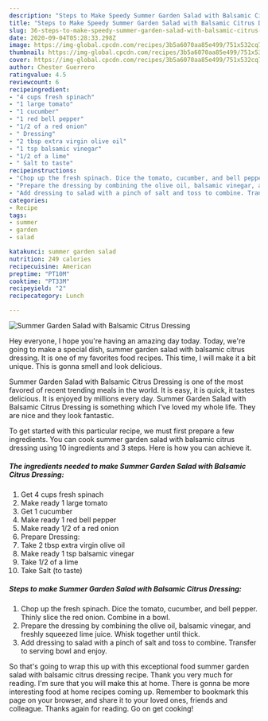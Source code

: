```yaml
---
description: "Steps to Make Speedy Summer Garden Salad with Balsamic Citrus Dressing"
title: "Steps to Make Speedy Summer Garden Salad with Balsamic Citrus Dressing"
slug: 36-steps-to-make-speedy-summer-garden-salad-with-balsamic-citrus-dressing
date: 2020-09-04T05:28:33.298Z
image: https://img-global.cpcdn.com/recipes/3b5a6070aa85e499/751x532cq70/summer-garden-salad-with-balsamic-citrus-dressing-recipe-main-photo.jpg
thumbnail: https://img-global.cpcdn.com/recipes/3b5a6070aa85e499/751x532cq70/summer-garden-salad-with-balsamic-citrus-dressing-recipe-main-photo.jpg
cover: https://img-global.cpcdn.com/recipes/3b5a6070aa85e499/751x532cq70/summer-garden-salad-with-balsamic-citrus-dressing-recipe-main-photo.jpg
author: Chester Guerrero
ratingvalue: 4.5
reviewcount: 6
recipeingredient:
- "4 cups fresh spinach"
- "1 large tomato"
- "1 cucumber"
- "1 red bell pepper"
- "1/2 of a red onion"
- " Dressing"
- "2 tbsp extra virgin olive oil"
- "1 tsp balsamic vinegar"
- "1/2 of a lime"
- " Salt to taste"
recipeinstructions:
- "Chop up the fresh spinach. Dice the tomato, cucumber, and bell pepper. Thinly slice the red onion. Combine in a bowl."
- "Prepare the dressing by combining the olive oil, balsamic vinegar, and freshly squeezed lime juice. Whisk together until thick."
- "Add dressing to salad with a pinch of salt and toss to combine. Transfer to serving bowl and enjoy."
categories:
- Recipe
tags:
- summer
- garden
- salad

katakunci: summer garden salad 
nutrition: 249 calories
recipecuisine: American
preptime: "PT10M"
cooktime: "PT33M"
recipeyield: "2"
recipecategory: Lunch

---
```



![Summer Garden Salad with Balsamic Citrus Dressing](https://img-global.cpcdn.com/recipes/3b5a6070aa85e499/751x532cq70/summer-garden-salad-with-balsamic-citrus-dressing-recipe-main-photo.jpg)

Hey everyone, I hope you're having an amazing day today. Today, we're going to make a special dish, summer garden salad with balsamic citrus dressing. It is one of my favorites food recipes. This time, I will make it a bit unique. This is gonna smell and look delicious.



Summer Garden Salad with Balsamic Citrus Dressing is one of the most favored of recent trending meals in the world. It is easy, it is quick, it tastes delicious. It is enjoyed by millions every day. Summer Garden Salad with Balsamic Citrus Dressing is something which I've loved my whole life. They are nice and they look fantastic.


To get started with this particular recipe, we must first prepare a few ingredients. You can cook summer garden salad with balsamic citrus dressing using 10 ingredients and 3 steps. Here is how you can achieve it.

##### The ingredients needed to make Summer Garden Salad with Balsamic Citrus Dressing:

1. Get 4 cups fresh spinach
1. Make ready 1 large tomato
1. Get 1 cucumber
1. Make ready 1 red bell pepper
1. Make ready 1/2 of a red onion
1. Prepare  Dressing:
1. Take 2 tbsp extra virgin olive oil
1. Make ready 1 tsp balsamic vinegar
1. Take 1/2 of a lime
1. Take  Salt (to taste)




##### Steps to make Summer Garden Salad with Balsamic Citrus Dressing:

1. Chop up the fresh spinach. Dice the tomato, cucumber, and bell pepper. Thinly slice the red onion. Combine in a bowl.
1. Prepare the dressing by combining the olive oil, balsamic vinegar, and freshly squeezed lime juice. Whisk together until thick.
1. Add dressing to salad with a pinch of salt and toss to combine. Transfer to serving bowl and enjoy.




So that's going to wrap this up with this exceptional food summer garden salad with balsamic citrus dressing recipe. Thank you very much for reading. I'm sure that you will make this at home. There is gonna be more interesting food at home recipes coming up. Remember to bookmark this page on your browser, and share it to your loved ones, friends and colleague. Thanks again for reading. Go on get cooking!
